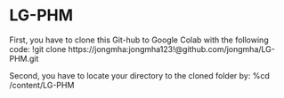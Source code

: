 # LG-PHM
First, you have to clone this Git-hub to Google Colab with the following code:
!git clone https://jongmha:jongmha123!@github.com/jongmha/LG-PHM.git

Second, you have to locate your directory to the cloned folder by:
%cd /content/LG-PHM
